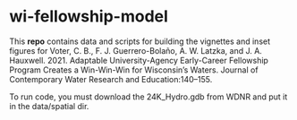 # wi-fellowship-model

This **repo** contains data and scripts for building the vignettes and inset figures for Voter, C. B., F. J. Guerrero-Bolaño, A. W. Latzka, and J. A. Hauxwell. 2021. Adaptable University-Agency Early-Career Fellowship Program Creates a Win-Win-Win for Wisconsin’s Waters. Journal of Contemporary Water Research and Education:140–155.


To run code, you must download the 24K_Hydro.gdb from WDNR and put it in the data/spatial dir.
